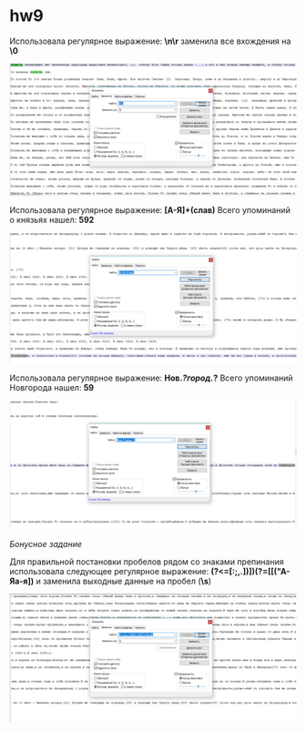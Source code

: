 # hw9
Использовала регулярное выражение: **\n\r** заменила все вхождения на **\0**

![](https://github.com/ekaterinasmirnova1712/hw9/blob/master/1.PNG)

Использовала регулярное выражение: **[А-Я]+(слав)** Всего упоминаний о князьях нашел: **592**

![](https://github.com/ekaterinasmirnova1712/hw9/blob/master/0.PNG)

Использовала регулярное выражение: **Нов.*?город.*?** Всего упоминаний Новгорода нашел: **59**

![](https://github.com/ekaterinasmirnova1712/hw9/blob/master/3.PNG)

*Бонусное задание*

Для правильной постановки пробелов рядом со знаками препинания использовала следующее регулярное выражение: **(?<=[:;,.\]\)])(?=[\[\("А-Яа-я])** и заменила выходные данные на пробел (**\s**)


![](https://github.com/ekaterinasmirnova1712/hw9/blob/master/9.PNG)

